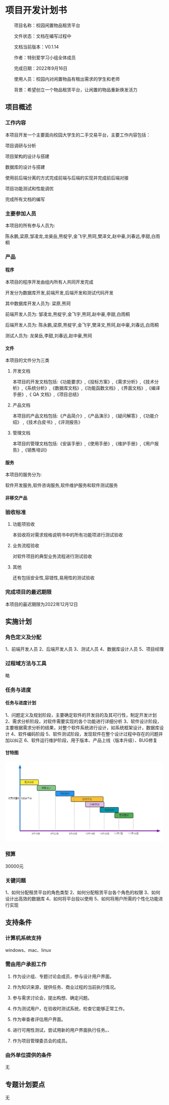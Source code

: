 # 项目开发计划书

&emsp;&emsp;项目名称：校园闲置物品租赁平台

&emsp;&emsp;文件状态：文档在编写过程中

&emsp;&emsp;文档当前版本：V0.1.14

&emsp;&emsp;作者：特别爱学习小组全体成员

&emsp;&emsp;完成日期：2022年9月16日

&emsp;&emsp;使用人员：校园内对闲置物品有租出需求的学生和老师

&emsp;&emsp;背景：希望创立一个物品租赁平台，让闲置的物品重新焕发活力

## 项目概述
### 工作内容

本项目开发一个主要面向校园大学生的二手交易平台，主要工作内容包括：

项目调研与分析

项目架构的设计与搭建

数据库的设计与搭建

使用前后端分离的方式完成前端与后端的实现并完成前后端对接

项目功能测试和性能调优

完成所有文档的编写

### 主要参加人员

本项目的所有参与人员为:

陈永鹏,梁原,邹凌龙,龙昊岳,熊椗宇,金飞宇,熊珂,樊泽文,赵中豪,刘春远,李甜,白雨桐 

### 产品
#### 程序

本项目的程序开发由组内所有人共同开发完成

开发分为数据库开发,前端开发,后端开发和测试代码开发

其中数据库开发人员为: 梁原,熊珂

前端开发人员为: 邹凌龙,熊椗宇,金飞宇,熊珂,赵中豪,李甜,白雨桐

后端开发人员为: 陈永鹏,梁原,熊椗宇,金飞宇,樊泽文,熊珂,赵中豪,刘春远,白雨桐

测试人员为: 龙昊岳,李甜,刘春远,赵中豪,熊珂

#### 文件

本项目的文件分为三类

1. 开发文档

   本项目的开发文档包括:《功能要求》,《投标方案》,《需求分析》,《技术分析》,《系统分析》,《数据库文档》,《功能函数文档》,《界面文档》,《编译手册》,《 QA 文档》,《项目总结》

2. 产品文档

   本项目的产品文档包括:《产品简介》,《产品演示》,《疑问解答》,《功能介绍》 ,《技术白皮书》,《评测报告》

3. 管理文档

   本项目的管理文档包括:《安装手册》,《使用手册》,《维护手册》,《用户报告》,《销售培训》

#### 服务

本项目的服务分为:

软件开发服务,软件咨询服务,软件维护服务和软件测试服务

#### 非移交产品

### 验收标准

1. 功能项验收

   本验收将对需求规格说明书中的所有功能项进行测试验收

2. 业务流程验收

   对软件项目的典型业务流程进行测试验收

3. 其他

   还有包括安全性,容错性,易用性的测试验收

### 完成项目的最迟期限

本项目的最迟期限为2022年12月12日

## 实施计划
### 角色定义及分配
1、前端开发人员
2、后端开发人员
3、测试人员
4、数据库设计人员
5、项目经理
### 过程域方法与工具
略
### 任务与进度
#### 任务与进度计划
1、问题定义及规划阶段，主要确定软件的开发目的及其可行性，制定开发计划
2、需求分析阶段，对软件需要实现的各个功能进行详细分析
3、软件设计阶段，主要根据需求分析的结果，对整个软件系统进行设计，如系统框架设计，数据库设计
4、软件编码阶段
5、软件测试阶段，发现软件在整个设计过程中存在的问题并加以纠正
6、软件运行维护阶段，用于版本、产品上线（版本升级）、BUG修复
#### 甘特图
![IMG 甘特图](https://github.com/ohman66/TextWarehouse/blob/main/week_02/IMG/%E7%94%98%E7%89%B9%E5%9B%BE.png?raw=true)
### 预算
30000元
### 关键问题
1、如何分配租赁平台的角色类型
2、如何分配租赁平台各个角色的权限
3、如何设计出高效的数据库
4、如何将平台投以使用
5、如何将用户所需的个性化功能进行实现
## 支持条件
### 计算机系统支持
windows、mac、linux
### 需由用户承担工作

1. 作为设计组、专题讨论会成员，参与设计用户界面。

2. 作为知识来源，提供任务、商业过程的当前执行情况。

3. 参与需求讨论会，提出构想、确定问题。

4. 作为测试用户，在验收时测试系统，检查它能够正常工作。

5. 作为审查者评估用户界面。

6. 进行可用性测试，尝试用新的用户界面执行任务。、

7. 作为项目管理委员会的成员。

### 由外单位提供的条件
无
## 专题计划要点
无